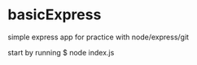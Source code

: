 # basicExpress
simple express app for practice with node/express/git

start by running $ node index.js
